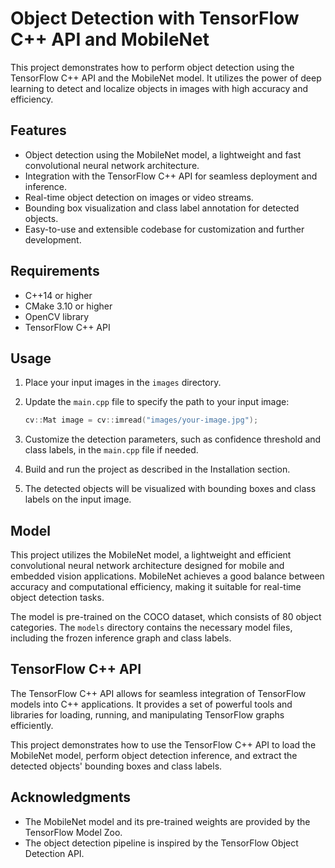 # Object Detection with TensorFlow C++ API and MobileNet

This project demonstrates how to perform object detection using the TensorFlow C++ API and the MobileNet model. It utilizes the power of deep learning to detect and localize objects in images with high accuracy and efficiency.

## Features

- Object detection using the MobileNet model, a lightweight and fast convolutional neural network architecture.
- Integration with the TensorFlow C++ API for seamless deployment and inference.
- Real-time object detection on images or video streams.
- Bounding box visualization and class label annotation for detected objects.
- Easy-to-use and extensible codebase for customization and further development.

## Requirements

- C++14 or higher
- CMake 3.10 or higher
- OpenCV library
- TensorFlow C++ API

## Usage

1. Place your input images in the `images` directory.

2. Update the `main.cpp` file to specify the path to your input image:
   ```cpp
   cv::Mat image = cv::imread("images/your-image.jpg");
   ```

3. Customize the detection parameters, such as confidence threshold and class labels, in the `main.cpp` file if needed.

4. Build and run the project as described in the Installation section.

5. The detected objects will be visualized with bounding boxes and class labels on the input image.

## Model

This project utilizes the MobileNet model, a lightweight and efficient convolutional neural network architecture designed for mobile and embedded vision applications. MobileNet achieves a good balance between accuracy and computational efficiency, making it suitable for real-time object detection tasks.

The model is pre-trained on the COCO dataset, which consists of 80 object categories. The `models` directory contains the necessary model files, including the frozen inference graph and class labels.

## TensorFlow C++ API

The TensorFlow C++ API allows for seamless integration of TensorFlow models into C++ applications. It provides a set of powerful tools and libraries for loading, running, and manipulating TensorFlow graphs efficiently.

This project demonstrates how to use the TensorFlow C++ API to load the MobileNet model, perform object detection inference, and extract the detected objects' bounding boxes and class labels.


## Acknowledgments

- The MobileNet model and its pre-trained weights are provided by the TensorFlow Model Zoo.
- The object detection pipeline is inspired by the TensorFlow Object Detection API.
